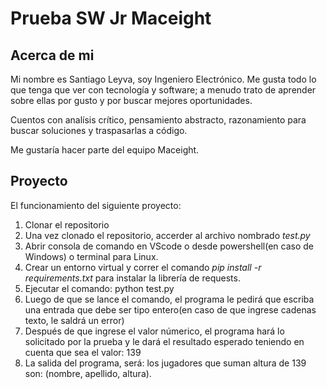 # Prueba SW Jr Maceight

## Acerca de mi

Mi nombre es Santiago Leyva, soy Ingeniero Electrónico. Me gusta todo lo que tenga que ver con tecnología y software; a menudo trato de aprender sobre ellas por gusto y por buscar mejores oportunidades. 

Cuentos con analísis crítico, pensamiento abstracto, razonamiento para buscar soluciones y traspasarlas a código.

Me gustaría hacer parte del equipo Maceight.

## Proyecto

El funcionamiento del siguiente proyecto:

1. Clonar el repositorio
2. Una vez clonado el repositorio, accerder al archivo nombrado _test.py_
3. Abrir consola de comando en VScode o desde powershell(en caso de Windows) o terminal para Linux. 
4. Crear un entorno virtual y correr el comando _pip install -r requirements.txt_ para instalar la librería de requests.
5. Ejecutar el comando: python test.py
6. Luego de que se lance el comando, el programa le pedirá que escriba una entrada que debe ser tipo entero(en caso de que ingrese cadenas texto, le saldrá un error)
7. Después de que ingrese el valor númerico, el programa hará lo solicitado por la prueba y le dará el resultado esperado teniendo en cuenta que sea el valor: 139
8. La salida del programa, será: los jugadores que suman altura de 139 son: (nombre, apellido, altura).





